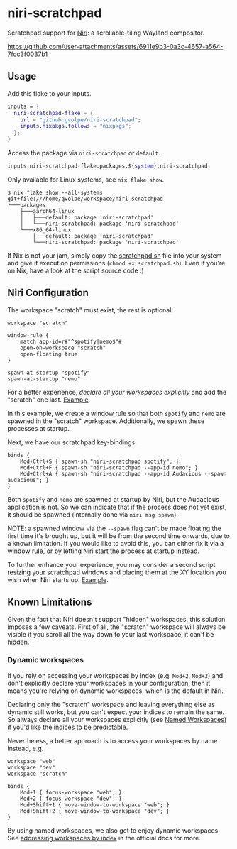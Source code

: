 # niri-scratchpad

Scratchpad support for [Niri](https://github.com/YaLTeR/niri): a scrollable-tiling Wayland compositor.

https://github.com/user-attachments/assets/6911e9b3-0a3c-4657-a564-7fcc3f0037b1

## Usage

Add this flake to your inputs.

```nix
inputs = {
  niri-scratchpad-flake = {
    url = "github:gvolpe/niri-scratchpad";
    inputs.nixpkgs.follows = "nixpkgs";
  };
}
```

Access the package via `niri-scratchpad` or `default`.

```nix
inputs.niri-scratchpad-flake.packages.${system}.niri-scratchpad;
```

Only available for Linux systems, see `nix flake show`.

```console
$ nix flake show --all-systems
git+file:///home/gvolpe/workspace/niri-scratchpad
└───packages
    ├───aarch64-linux
    │   ├───default: package 'niri-scratchpad'
    │   └───niri-scratchpad: package 'niri-scratchpad'
    └───x86_64-linux
        ├───default: package 'niri-scratchpad'
        └───niri-scratchpad: package 'niri-scratchpad'
```

If Nix is not your jam, simply copy the [scratchpad.sh](./src/scratchpad.sh) file into your system and give it execution permissions (`chmod +x scratchpad.sh`). Even if you're on Nix, have a look at the script source code :)

## Niri Configuration

The workspace "scratch" must exist, the rest is optional.

```kdl
workspace "scratch"

window-rule {
    match app-id=r#"^spotify|nemo$"#
    open-on-workspace "scratch"
    open-floating true
}

spawn-at-startup "spotify"
spawn-at-startup "nemo"
```

For a better experience, *declare all your workspaces explicitly* and add the "scratch" one last. [Example](https://github.com/gvolpe/nix-config/blob/7cc8c60c41a73f30c5c11957a1780496dec265d4/home/wm/niri/config.kdl#L611).

In this example, we create a window rule so that both `spotify` and `nemo` are spawned in the "scratch" workspace. Additionally, we spawn these processes at startup. 

Next, we have our scratchpad key-bindings.

```kdl
binds {
    Mod+Ctrl+S { spawn-sh "niri-scratchpad spotify"; }
    Mod+Ctrl+F { spawn-sh "niri-scratchpad --app-id nemo"; }
    Mod+Ctrl+A { spawn-sh "niri-scratchpad --app-id Audacious --spawn audacious"; }
}
```

Both `spotify` and `nemo` are spawned at startup by Niri, but the Audacious application is not. So we can indicate that if the process does not yet exist, it should be spawned (internally done via `niri msg spawn`).

NOTE: a spawned window via the `--spawn` flag can't be made floating the first time it's brought up, but it will be from the second time onwards, due to a known limitation. If you would like to avoid this, you can either fix it via a window rule, or by letting Niri start the process at startup instead.

To further enhance your experience, you may consider a second script resizing your scratchpad windows and placing them at the XY location you wish when Niri starts up. [Example](https://github.com/gvolpe/nix-config/blob/9af91fee7757645aac6fef9ed5ba76128cbcbd97/home/wm/niri/scripts.nix#L17).

## Known Limitations

Given the fact that Niri doesn't support "hidden" workspaces, this solution imposes a few caveats. First of all, the "scratch" workspace will always be visible if you scroll all the way down to your last workspace, it can't be hidden.

### Dynamic workspaces

If you rely on accessing your workspaces by index (e.g. `Mod+2`, `Mod+3`) and don't explicitly declare your workspaces in your configuration, then it means you're relying on dynamic workspaces, which is the default in Niri.

Declaring only the "scratch" workspace and leaving everything else as dynamic still works, but you can't expect your indices to remain the same. So always declare all your workspaces explicitly (see [Named Workspaces](https://yalter.github.io/niri/Configuration%3A-Named-Workspaces.html)) if you'd like the indices to be predictable.

Nevertheless, a better approach is to access your workspaces by name instead, e.g.

```kdl
workspace "web"
workspace "dev"
workspace "scratch"

binds {
    Mod+1 { focus-workspace "web"; }
    Mod+2 { focus-workspace "dev"; }
    Mod+Shift+1 { move-window-to-workspace "web"; }
    Mod+Shift+2 { move-window-to-workspace "dev"; }
}
```

By using named workspaces, we also get to enjoy dynamic workspaces. See [addressing workspaces by index](https://yalter.github.io/niri/Workspaces.html#addressing-workspaces-by-index) in the official docs for more.
